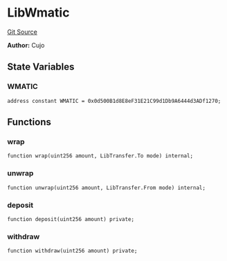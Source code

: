 # LibWmatic
[Git Source](https://github.com/KlimaDAO/klimadao-solidity/blob/36109e4551048e978d232da5905a9cf6eaf3e3e2/src/infinity/libraries/Token/LibWmatic.sol)

**Author:**
Cujo


## State Variables
### WMATIC

```solidity
address constant WMATIC = 0x0d500B1d8E8eF31E21C99d1Db9A6444d3ADf1270;
```


## Functions
### wrap


```solidity
function wrap(uint256 amount, LibTransfer.To mode) internal;
```

### unwrap


```solidity
function unwrap(uint256 amount, LibTransfer.From mode) internal;
```

### deposit


```solidity
function deposit(uint256 amount) private;
```

### withdraw


```solidity
function withdraw(uint256 amount) private;
```

